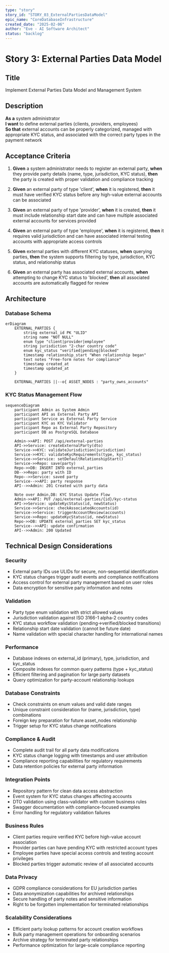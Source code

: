 ```yaml
---
type: "story"
story_id: "STORY_03_ExternalPartiesDataModel"
epic_name: "CoreDatabaseInfrastructure"
created_date: "2025-02-06"
author: "Eve - AI Software Architect"
status: "backlog"
---
```


# Story 3: External Parties Data Model

## Title
Implement External Parties Data Model and Management System

## Description
**As a** system administrator  
**I want** to define external parties (clients, providers, employees)  
**So that** external accounts can be properly categorized, managed with appropriate KYC status, and associated with the correct party types in the payment network

## Acceptance Criteria

1. **Given** a system administrator needs to register an external party, **when** they provide party details (name, type, jurisdiction, KYC status), **then** the party is created with proper validation and compliance tracking

2. **Given** an external party of type 'client', **when** it is registered, **then** it must have verified KYC status before any high-value external accounts can be associated

3. **Given** an external party of type 'provider', **when** it is created, **then** it must include relationship start date and can have multiple associated external accounts for services provided

4. **Given** an external party of type 'employee', **when** it is registered, **then** it requires valid jurisdiction and can have associated internal testing accounts with appropriate access controls

5. **Given** external parties with different KYC statuses, **when** querying parties, **then** the system supports filtering by type, jurisdiction, KYC status, and relationship status

6. **Given** an external party has associated external accounts, **when** attempting to change KYC status to 'blocked', **then** all associated accounts are automatically flagged for review

## Architecture

### Database Schema
```mermaid
erDiagram
    EXTERNAL_PARTIES {
        string external_id PK "ULID"
        string name "NOT NULL"
        enum type "client|provider|employee"
        string jurisdiction "2-char country code"
        enum kyc_status "verified|pending|blocked"
        timestamp relationship_start "When relationship began"
        text notes "Free-form notes for compliance"
        timestamp created_at
        timestamp updated_at
    }
    
    EXTERNAL_PARTIES ||--o{ ASSET_NODES : "party_owns_accounts"
```

### KYC Status Management Flow
```mermaid
sequenceDiagram
    participant Admin as System Admin
    participant API as External Party API
    participant Service as External Party Service
    participant KYC as KYC Validator
    participant Repo as External Party Repository
    participant DB as PostgreSQL Database

    Admin->>API: POST /api/external-parties
    API->>Service: createExternalParty(dto)
    Service->>KYC: validateJurisdiction(jurisdiction)
    Service->>KYC: validateKycRequirements(type, kyc_status)
    Service->>Service: setDefaultRelationshipStart()
    Service->>Repo: save(party)
    Repo->>DB: INSERT INTO external_parties
    DB-->>Repo: party with ID
    Repo-->>Service: saved party
    Service-->>API: party response
    API-->>Admin: 201 Created with party data
    
    Note over Admin,DB: KYC Status Update Flow
    Admin->>API: PUT /api/external-parties/{id}/kyc-status
    API->>Service: updateKycStatus(id, newStatus)
    Service->>Service: checkAssociatedAccounts(id)
    Service->>Service: triggerAccountReview(accounts)
    Service->>Repo: updateKycStatus(id, newStatus)
    Repo->>DB: UPDATE external_parties SET kyc_status
    Service-->>API: update confirmation
    API-->>Admin: 200 Updated
```

## Technical Design Considerations

### Security
- External party IDs use ULIDs for secure, non-sequential identification
- KYC status changes trigger audit events and compliance notifications
- Access control for external party management based on user roles
- Data encryption for sensitive party information and notes

### Validation
- Party type enum validation with strict allowed values
- Jurisdiction validation against ISO 3166-1 alpha-2 country codes
- KYC status workflow validation (pending->verified/blocked transitions)
- Relationship start date validation (cannot be future date)
- Name validation with special character handling for international names

### Performance
- Database indexes on external_id (primary), type, jurisdiction, and kyc_status
- Composite indexes for common query patterns (type + kyc_status)
- Efficient filtering and pagination for large party datasets
- Query optimization for party-account relationship lookups

### Database Constraints
- Check constraints on enum values and valid date ranges
- Unique constraint consideration for (name, jurisdiction, type) combinations
- Foreign key preparation for future asset_nodes relationship
- Trigger setup for KYC status change notifications

### Compliance & Audit
- Complete audit trail for all party data modifications
- KYC status change logging with timestamps and user attribution
- Compliance reporting capabilities for regulatory requirements
- Data retention policies for external party information

### Integration Points
- Repository pattern for clean data access abstraction
- Event system for KYC status changes affecting accounts
- DTO validation using class-validator with custom business rules
- Swagger documentation with compliance-focused examples
- Error handling for regulatory validation failures

### Business Rules
- Client parties require verified KYC before high-value account association
- Provider parties can have pending KYC with restricted account types
- Employee parties have special access controls and testing account privileges
- Blocked parties trigger automatic review of all associated accounts

### Data Privacy
- GDPR compliance considerations for EU jurisdiction parties
- Data anonymization capabilities for archived relationships
- Secure handling of party notes and sensitive information
- Right to be forgotten implementation for terminated relationships

### Scalability Considerations
- Efficient party lookup patterns for account creation workflows
- Bulk party management operations for onboarding scenarios
- Archive strategy for terminated party relationships
- Performance optimization for large-scale compliance reporting
